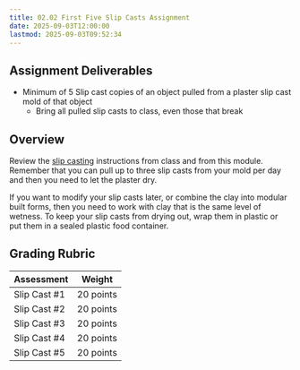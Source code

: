 ```yaml
---
title: 02.02 First Five Slip Casts Assignment
date: 2025-09-03T12:00:00
lastmod: 2025-09-03T09:52:34
---
```


## Assignment Deliverables

- Minimum of 5 Slip cast copies of an object pulled from a plaster slip cast mold of that object
  - Bring all pulled slip casts to class, even those that break

## Overview

Review the [slip casting](./02-01-slip-casting.md) instructions from class and from this module. Remember that you can pull up to three slip casts from your mold per day and then you need to let the plaster dry.

If you want to modify your slip casts later, or combine the clay into modular built forms, then you need to work with clay that is the same level of wetness. To keep your slip casts from drying out, wrap them in plastic or put them in a sealed plastic food container.

## Grading Rubric

<div class="responsive-table-markdown">

| Assessment   | Weight    |
| ------------ | --------- |
| Slip Cast #1 | 20 points |
| Slip Cast #2 | 20 points |
| Slip Cast #3 | 20 points |
| Slip Cast #4 | 20 points |
| Slip Cast #5 | 20 points |

</div>
